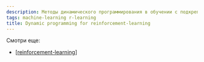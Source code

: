 ```yaml
---
description: Методы динамического программирования в обучении с подкреплением
tags: machine-learning r-learning
title: Dynamic programming for reinforcement-learning
---
```


Смотри еще:

- [[reinforcement-learning]]

[//begin]: # "Autogenerated link references for markdown compatibility"
[reinforcement-learning]: ../lists/reinforcement-learning "Reinforcement learning"
[//end]: # "Autogenerated link references"